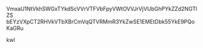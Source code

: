VmxaU1NtVkhSWGxTYkdScVVrVTFVbFpyVWtOVVJrVjVUbGhPYkZZd2NGTlZS
bEYzVXpCT2RHVkVTbXBrCmVqQTVRMmR3YkZwSE1EMEtDbk55YkE9PQoKaGRu

kwl